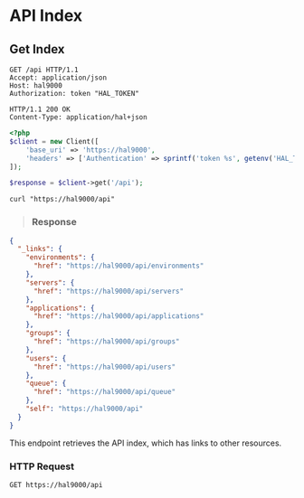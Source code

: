 # API Index

## Get Index

```http
GET /api HTTP/1.1
Accept: application/json
Host: hal9000
Authorization: token "HAL_TOKEN"
```

``` http
HTTP/1.1 200 OK
Content-Type: application/hal+json
```

```php
<?php
$client = new Client([
    'base_uri' => 'https://hal9000',
    'headers' => ['Authentication' => sprintf('token %s', getenv('HAL_TOKEN'))]
]);

$response = $client->get('/api');
```

```shell
curl "https://hal9000/api"
```

> ### Response

```json
{
  "_links": {
    "environments": {
      "href": "https://hal9000/api/environments"
    },
    "servers": {
      "href": "https://hal9000/api/servers"
    },
    "applications": {
      "href": "https://hal9000/api/applications"
    },
    "groups": {
      "href": "https://hal9000/api/groups"
    },
    "users": {
      "href": "https://hal9000/api/users"
    },
    "queue": {
      "href": "https://hal9000/api/queue"
    },
    "self": "https://hal9000/api"
  }
}
```

This endpoint retrieves the API index, which has links to other resources.

### HTTP Request

`GET https://hal9000/api`
